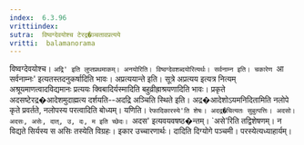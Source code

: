 ```yaml
---
index:  6.3.96
vrittiindex: 
sutra:  विष्वग्देवयोश्च टेरद्र�ञ्चतावप्रत्यये
vritti:  balamanorama 
---
```


विष्वग्देवयोश्च। `अद्रि' इति लुप्तप्रथमाकम्। अनयोरिति। विष्वग्देवशब्दयोरित्यर्थः। सर्वनाम्न इति। चकारेण `आ सर्वनाम्नः' इत्यतस्तदनुकर्षादिति भावः। अप्रत्ययान्ते इति। सूत्रे अप्रत्यय इत्यत्र नित्यम् अश्रूयमाणत्वादविद्यमानः प्रत्ययः क्विबादिर्यस्मादिति बहुव्रीह्राश्रयणादिति भावः। प्रकृते अदसष्टेरद्र�आदेशमुदाह्मत्य दर्शयति--अदद्रि अञ्चिति स्थिते इति। अद्र�आदेशोऽयमनिदितामिति नलोपे कृते प्रवर्तते, नलोपस्य परत्वादिति बोध्यम्। यणिति। `रेफादिकारस्ये'ति शेषः। अदद्र�चित्यतः सुबुत्पत्तिः। अदसो। अदसः, असेः, दात्, उ, दः, म इति च्छेदः। `अदस' इत्यवयवषष्ठ�न्तम्। `असे'रिति तद्विशेषणम्। न विद्यते सिर्यस्य स असिः तस्येति विग्रहः। इकार उच्चारणार्थः। दादिति दिग्योगे पञ्चमी। परस्येत्यध्याहार्यम्।

